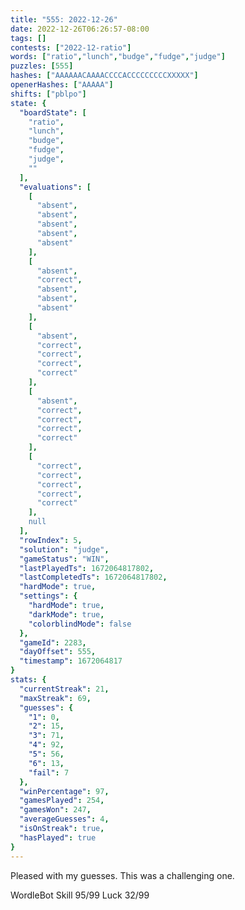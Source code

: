 ```yaml
---
title: "555: 2022-12-26"
date: 2022-12-26T06:26:57-08:00
tags: []
contests: ["2022-12-ratio"]
words: ["ratio","lunch","budge","fudge","judge"]
puzzles: [555]
hashes: ["AAAAAACAAAACCCCACCCCCCCCCXXXXX"]
openerHashes: ["AAAAA"]
shifts: ["pblpo"]
state: {
  "boardState": [
    "ratio",
    "lunch",
    "budge",
    "fudge",
    "judge",
    ""
  ],
  "evaluations": [
    [
      "absent",
      "absent",
      "absent",
      "absent",
      "absent"
    ],
    [
      "absent",
      "correct",
      "absent",
      "absent",
      "absent"
    ],
    [
      "absent",
      "correct",
      "correct",
      "correct",
      "correct"
    ],
    [
      "absent",
      "correct",
      "correct",
      "correct",
      "correct"
    ],
    [
      "correct",
      "correct",
      "correct",
      "correct",
      "correct"
    ],
    null
  ],
  "rowIndex": 5,
  "solution": "judge",
  "gameStatus": "WIN",
  "lastPlayedTs": 1672064817802,
  "lastCompletedTs": 1672064817802,
  "hardMode": true,
  "settings": {
    "hardMode": true,
    "darkMode": true,
    "colorblindMode": false
  },
  "gameId": 2283,
  "dayOffset": 555,
  "timestamp": 1672064817
}
stats: {
  "currentStreak": 21,
  "maxStreak": 69,
  "guesses": {
    "1": 0,
    "2": 15,
    "3": 71,
    "4": 92,
    "5": 56,
    "6": 13,
    "fail": 7
  },
  "winPercentage": 97,
  "gamesPlayed": 254,
  "gamesWon": 247,
  "averageGuesses": 4,
  "isOnStreak": true,
  "hasPlayed": true
}
---
```

<!-- more -->
Pleased with my guesses. This was a challenging one. 

WordleBot
Skill 95/99
Luck 32/99
